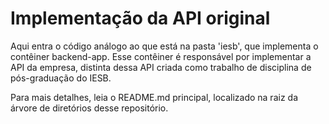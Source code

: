 # Implementação da API original
Aqui entra o código análogo ao que está na pasta 'iesb', que implementa o contêiner backend-app.
Esse contêiner é responsável por implementar a API da empresa, distinta dessa API criada como trabalho de disciplina de pós-graduação do IESB.

Para mais detalhes, leia o README.md principal, localizado na raiz da árvore de diretórios desse repositório.
